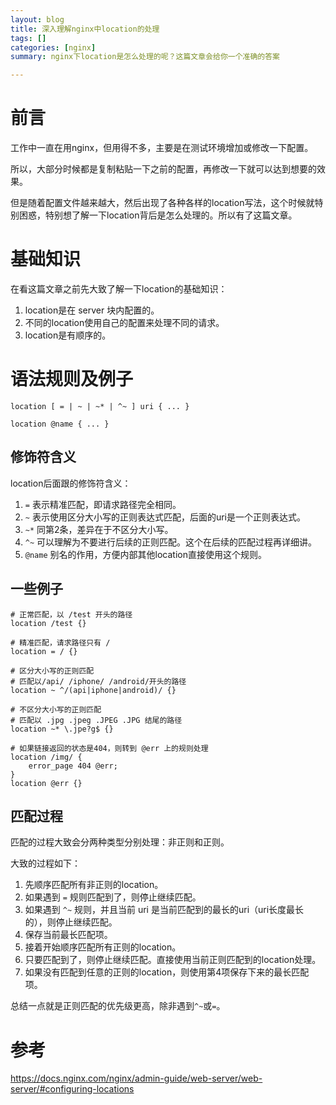 ```yaml
---
layout: blog
title: 深入理解nginx中location的处理
tags: []
categories: [nginx]
summary: nginx下location是怎么处理的呢？这篇文章会给你一个准确的答案

---
```


# 前言

工作中一直在用nginx，但用得不多，主要是在测试环境增加或修改一下配置。

所以，大部分时候都是复制粘贴一下之前的配置，再修改一下就可以达到想要的效果。

但是随着配置文件越来越大，然后出现了各种各样的location写法，这个时候就特别困惑，特别想了解一下location背后是怎么处理的。所以有了这篇文章。

# 基础知识

在看这篇文章之前先大致了解一下location的基础知识：

1. location是在 server 块内配置的。
2. 不同的location使用自己的配置来处理不同的请求。
3. location是有顺序的。

# 语法规则及例子

```plain
location [ = | ~ | ~* | ^~ ] uri { ... }

location @name { ... }
```

## 修饰符含义
location后面跟的修饰符含义：

1. `=` 表示精准匹配，即请求路径完全相同。
2. `~` 表示使用区分大小写的正则表达式匹配，后面的uri是一个正则表达式。
3. `~*` 同第2条，差异在于不区分大小写。
4. `^~` 可以理解为不要进行后续的正则匹配。这个在后续的匹配过程再详细讲。
5. `@name` 别名的作用，方便内部其他location直接使用这个规则。

## 一些例子

```nginx
# 正常匹配，以 /test 开头的路径
location /test {}

# 精准匹配，请求路径只有 /
location = / {}

# 区分大小写的正则匹配
# 匹配以/api/ /iphone/ /android/开头的路径
location ~ ^/(api|iphone|android)/ {}

# 不区分大小写的正则匹配
# 匹配以 .jpg .jpeg .JPEG .JPG 结尾的路径
location ~* \.jpe?g$ {}

# 如果链接返回的状态是404，则转到 @err 上的规则处理
location /img/ {
	error_page 404 @err;
}
location @err {}
```

## 匹配过程

匹配的过程大致会分两种类型分别处理：非正则和正则。

大致的过程如下：

1. 先顺序匹配所有非正则的location。
2. 如果遇到 `=` 规则匹配到了，则停止继续匹配。
3. 如果遇到 `^~` 规则，并且当前 uri 是当前匹配到的最长的uri（uri长度最长的），则停止继续匹配。
4. 保存当前最长匹配项。
5. 接着开始顺序匹配所有正则的location。
6. 只要匹配到了，则停止继续匹配。直接使用当前正则匹配到的location处理。
7. 如果没有匹配到任意的正则的location，则使用第4项保存下来的最长匹配项。

总结一点就是正则匹配的优先级更高，除非遇到`^~`或`=`。 

# 参考

<https://docs.nginx.com/nginx/admin-guide/web-server/web-server/#configuring-locations>